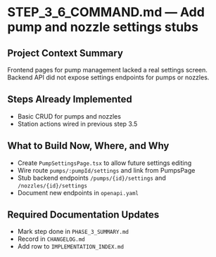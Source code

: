 # STEP_3_6_COMMAND.md — Add pump and nozzle settings stubs

## Project Context Summary
Frontend pages for pump management lacked a real settings screen. Backend API did not expose settings endpoints for pumps or nozzles.

## Steps Already Implemented
- Basic CRUD for pumps and nozzles
- Station actions wired in previous step 3.5

## What to Build Now, Where, and Why
- Create `PumpSettingsPage.tsx` to allow future settings editing
- Wire route `pumps/:pumpId/settings` and link from PumpsPage
- Stub backend endpoints `/pumps/{id}/settings` and `/nozzles/{id}/settings`
- Document new endpoints in `openapi.yaml`

## Required Documentation Updates
- Mark step done in `PHASE_3_SUMMARY.md`
- Record in `CHANGELOG.md`
- Add row to `IMPLEMENTATION_INDEX.md`
